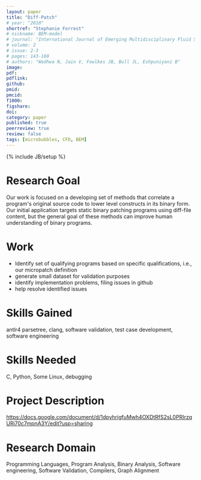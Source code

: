 ```yaml
---
layout: paper
title: "Diff-Patch"
# year: "2010"
shortref: "Stephanie Forrest"
# nickname: BEM-model
# journal: "International Journal of Emerging Multidisciplinary Fluid Sciences"
# volume: 2
# issue: 2-3
# pages: 143-160
# authors: "Wadhwa N, Jain V, Fowlkes JB, Bull JL, Eshpuniyani B"
image: 
pdf: 
pdflink: 
github: 
pmid: 
pmcid: 
f1000: 
figshare: 
doi: 
category: paper
published: true
peerreview: true
review: false
tags: [microbubbles, CFD, BEM]
---
```

{% include JB/setup %}

# Research Goal 

Our work is focused on a developing set of methods that correlate a program's original source code to lower level constructs in its binary form. Our initial application targets static binary patching programs using diff-file content, but the general goal of these methods can improve human understanding of binary programs.

# Work 

- Identify set of qualifying programs based on specific qualifications, i.e., our micropatch definition
- generate small dataset for validation purposes
- identify implementation problems, filing issues in github
- help resolve identified issues

# Skills Gained

antlr4 parsetree, clang, software validation, test case development, software engineering

# Skills Needed

C, Python, Some Linux, debugging

# Project Description 

https://docs.google.com/document/d/1dpyhrigfuMwh4OXDtRfS2sL0PRIrzqURi70c7mpnA3Y/edit?usp=sharing

# Research Domain 

Programming Languages, Program Analysis, Binary Analysis, Software engineering, Software Validation, Compilers, Graph Alignment